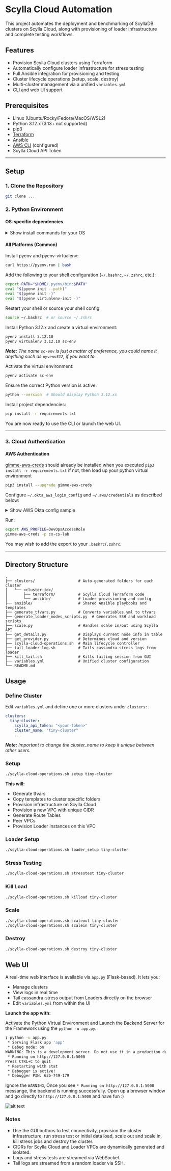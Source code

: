 # Scylla Cloud Automation

This project automates the deployment and benchmarking of ScyllaDB clusters on Scylla Cloud, along with provisioning of loader infrastructure and complete testing workflows.

## Features

- Provision Scylla Cloud clusters using Terraform
- Automatically configure loader infrastructure for stress testing
- Full Ansible integration for provisioning and testing
- Cluster lifecycle operations (setup, scale, destroy)
- Multi-cluster management via a unified `variables.yml`
- CLI and web UI support

## Prerequisites

- Linux (Ubuntu/Rocky/Fedora/MacOS/WSL2)
- Python 3.12.x (3.13+ not supported)
- pip3
- [Terraform](https://developer.hashicorp.com/terraform/tutorials/aws-get-started/install-cli)
- [Ansible](https://docs.ansible.com/ansible/latest/installation_guide/intro_installation.html#installing-and-upgrading-ansible-with-pipx)
- [AWS CLI](https://docs.aws.amazon.com/cli/latest/userguide/getting-started-install.html) (configured)
- Scylla Cloud API Token

---

## Setup

### 1. Clone the Repository

```bash
git clone ...
```

### 2. Python Environment

#### OS-specific dependencies

<details>
<summary>Show install commands for your OS</summary>

**Ubuntu/Debian/Mint**

```bash
sudo apt update
sudo apt install -y make build-essential libssl-dev zlib1g-dev \
libbz2-dev libreadline-dev libsqlite3-dev wget curl llvm \
libncursesw5-dev xz-utils tk-dev libxml2-dev libxmlsec1-dev \
libffi-dev liblzma-dev git
```

**Fedora**

```bash
sudo dnf install -y gcc gcc-c++ make zlib-devel bzip2 bzip2-devel \
readline-devel sqlite sqlite-devel openssl-devel xz xz-devel \
libffi-devel findutils tk-devel libuuid-devel libnsl2 git
```

**Rocky/CentOS/RHEL**

```bash
sudo dnf install -y epel-release
sudo dnf install -y gcc gcc-c++ make zlib-devel bzip2 bzip2-devel \
readline-devel sqlite sqlite-devel openssl-devel xz xz-devel \
libffi-devel findutils tk-devel libuuid-devel libnsl2 git
```

**Suse**

```bash
sudo zypper install -y gcc make zlib-devel bzip2 readline-devel \
sqlite3-devel openssl-devel xz xz-devel libffi-devel libnsl-devel \
libuuid-devel libtirpc-devel tk-devel wget git curl
```

**MacOS**

```bash
/bin/bash -c "$(curl -fsSL https://raw.githubusercontent.com/Homebrew/install/HEAD/install.sh)"
brew install openssl readline sqlite3 xz zlib bzip2 git
```

</details>

#### All Platforms (Common)

Install pyenv and pyenv-virtualenv:

```bash
curl https://pyenv.run | bash
```

Add the following to your shell configuration (`~/.bashrc`, `~/.zshrc`, etc.):

```bash
export PATH="$HOME/.pyenv/bin:$PATH"
eval "$(pyenv init --path)"
eval "$(pyenv init -)"
eval "$(pyenv virtualenv-init -)"
```

Restart your shell or source your shell config:

```bash
source ~/.bashrc  # or source ~/.zshrc
```

Install Python 3.12.x and create a virtual environment:

```bash
pyenv install 3.12.10
pyenv virtualenv 3.12.10 sc-env
```

_**Note:** The name `sc-env` is just a matter of preference, you could name it anything such as `pyvenv312`, if you want to._

Activate the virtual environment:

```bash
pyenv activate sc-env
```

Ensure the correct Python version is active:

```bash
python --version  # Should display Python 3.12.xx
```

Install project dependencies:

```bash
pip install -r requirements.txt
```

You are now ready to use the CLI or launch the web UI.

---

### 3. Cloud Authentication

#### AWS Authentication

[gimme-aws-creds](https://github.com/Nike-Inc/gimme-aws-creds) should already be installed when you executed `pip3 install -r requirements.txt` if not, then load up your python virtual environment

```bash
pip3 install --upgrade gimme-aws-creds
```

Configure `~/.okta_aws_login_config` and `~/.aws/credentials` as described below:

<details>
<summary>Show AWS Okta config sample</summary>

```ini
[DEFAULT]
okta_org_url = https://scylladb.okta.com
client_id = 0oab7271m7nRkKmlw5d7
write_aws_creds = True
cred_profile = acc-role
okta_username = <your.name>@scylladb.com
app_url = https://scylladb.okta.com/home/amazon_aws/0oa2uxps59d96E5Cj5d7/272
remember_device = True
preferred_mfa_type = Okta
aws_default_duration = 21600

[cx-cs-lab]
inherits = DEFAULT
aws_rolename = arn:aws:iam::<account>:role/DevOpsAccessRole
cred_profile = DevOpsAccessRole
```

Add dummy credentials to `~/.aws/credentials`:

```ini
[DevOpsAccessRole]
aws_access_key_id = dummy
aws_secret_access_key = dummy
```
</details>

Run:

```bash
export AWS_PROFILE=DevOpsAccessRole
gimme-aws-creds -p cx-cs-lab
```
You may wish to add the export to your `.bashrc`/`.zshrc`.

---

## Directory Structure

```
.
├── clusters/                   # Auto-generated folders for each cluster
│   └── <cluster-id>/
│       ├── terraform/          # Scylla Cloud Terraform code
│       └── ansible/            # Loader provisioning and config
├── ansible/                    # Shared Ansible playbooks and templates
├── generate_tfvars.py          # Converts variables.yml to tfvars
├── generate_loader_nodes_scripts.py  # Generates SSH and workload scripts
├── scale.py                    # Handles scale in/out using Scylla API
├── get_details.py              # Displays current node info in table
├── get_provider.py             # Determines cloud and version
├── scylla-cloud-operations.sh  # Main lifecycle controller
├── tail_loader_log.sh          # Tails cassandra-stress logs from loader
├── kill_tail.sh                # Kills tailing session from GUI
├── variables.yml               # Unified cluster configuration
└── README.md
```

## Usage

### Define Cluster

Edit `variables.yml` and define one or more clusters under `clusters:`.

```yaml
clusters:
  tiny-cluster:
    scylla_api_token: "<your-token>"
    cluster_name: "tiny-cluster"
    ...
```

_**Note:** Important to change the cluster_name to keep it unique between other users._

### Setup

```bash
./scylla-cloud-operations.sh setup tiny-cluster
```

**This will:**
- Generate tfvars
- Copy templates to cluster specific folders
- Provision infrastructure on Scylla Cloud
- Provision a new VPC with unique CIDR
- Generate Route Tables
- Peer VPCs
- Provision Loader Instances on this VPC

### Loader Setup

```bash
./scylla-cloud-operations.sh loader_setup tiny-cluster
```

### Stress Testing

```bash
./scylla-cloud-operations.sh stresstest tiny-cluster
```

### Kill Load

```bash
./scylla-cloud-operations.sh kilload tiny-cluster
```

### Scale

```bash
./scylla-cloud-operations.sh scaleout tiny-cluster
./scylla-cloud-operations.sh scalein tiny-cluster
```

### Destroy

```bash
./scylla-cloud-operations.sh destroy tiny-cluster
```

## Web UI

A real-time web interface is available via `app.py` (Flask-based). It lets you:

- Manage clusters
- View logs in real time
- Tail cassandra-stress output from Loaders directly on the browser
- Edit `variables.yml` from within the UI

**Launch the app with:**

Activate the Python Virtual Environment and Launch the Backend Server for the Framework using the `python -u app.py`.

```bash
❯ python -u app.py
 * Serving Flask app 'app'
 * Debug mode: on
WARNING: This is a development server. Do not use it in a production deployment. Use a production WSGI server instead.
 * Running on http://127.0.0.1:5000
Press CTRL+C to quit
 * Restarting with stat
 * Debugger is active!
 * Debugger PIN: 625-749-179
```

Ignore the `WARNING`, Once you see `* Running on http://127.0.0.1:5000` messange, the backend is running successfully. Open up a browser window and go directly to `http://127.0.0.1:5000` and have fun :) 

![alt text](gui.png)

### Notes

- Use the GUI buttons to test connectivity, provision the cluster infrastructure, run stress test or initial data load, scale out and scale in, kill stress jobs and destroy the cluster.
- CIDRs for Scylla Cloud and Loader VPCs are dynamically generated and isolated.
- Logs and stress tests are streamed via WebSocket.
- Tail logs are streamed from a random loader via SSH.
